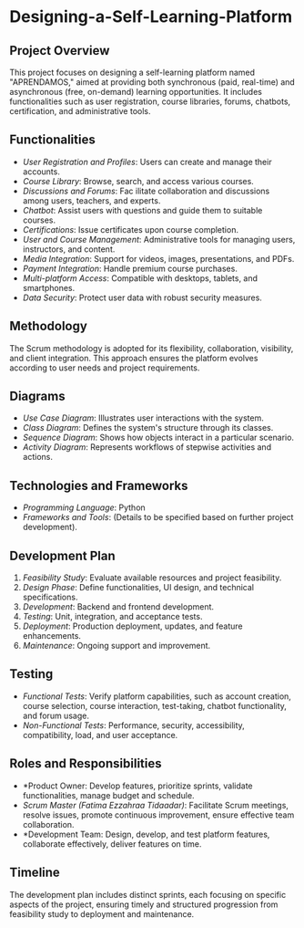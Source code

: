 # Designing-a-Self-Learning-Platform

## Project Overview
This project focuses on designing a self-learning platform named "APRENDAMOS," aimed at providing both synchronous (paid, real-time) and asynchronous (free, on-demand) learning opportunities. It includes functionalities such as user registration, course libraries, forums, chatbots, certification, and administrative tools.

## Functionalities
- *User Registration and Profiles*: Users can create and manage their accounts.
- *Course Library*: Browse, search, and access various courses.
- *Discussions and Forums*: Fac
ilitate collaboration and discussions among users, teachers, and experts.
- *Chatbot*: Assist users with questions and guide them to suitable courses.
- *Certifications*: Issue certificates upon course completion.
- *User and Course Management*: Administrative tools for managing users, instructors, and content.
- *Media Integration*: Support for videos, images, presentations, and PDFs.
- *Payment Integration*: Handle premium course purchases.
- *Multi-platform Access*: Compatible with desktops, tablets, and smartphones.
- *Data Security*: Protect user data with robust security measures.

## Methodology
The Scrum methodology is adopted for its flexibility, collaboration, visibility, and client integration. This approach ensures the platform evolves according to user needs and project requirements.
## Diagrams
- *Use Case Diagram*: Illustrates user interactions with the system.
- *Class Diagram*: Defines the system's structure through its classes.
- *Sequence Diagram*: Shows how objects interact in a particular scenario.
- *Activity Diagram*: Represents workflows of stepwise activities and actions.

## Technologies and Frameworks
- *Programming Language*: Python
- *Frameworks and Tools*: (Details to be specified based on further project development).

## Development Plan
1. *Feasibility Study*: Evaluate available resources and project feasibility.
2. *Design Phase*: Define functionalities, UI design, and technical specifications.
3. *Development*: Backend and frontend development.
4. *Testing*: Unit, integration, and acceptance tests.
5. *Deployment*: Production deployment, updates, and feature enhancements.
6. *Maintenance*: Ongoing support and improvement.

## Testing
- *Functional Tests*: Verify platform capabilities, such as account creation, course selection, course interaction, test-taking, chatbot functionality, and forum usage.
- *Non-Functional Tests*: Performance, security, accessibility, compatibility, load, and user acceptance.

## Roles and Responsibilities
- *Product Owner: Develop features, prioritize sprints, validate functionalities, manage budget and schedule.
- *Scrum Master (Fatima Ezzahraa Tidaadar)*: Facilitate Scrum meetings, resolve issues, promote continuous improvement, ensure effective team collaboration.
- *Development Team: Design, develop, and test platform features, collaborate effectively, deliver features on time.
## Timeline
The development plan includes distinct sprints, each focusing on specific aspects of the project, ensuring timely and structured progression from feasibility study to deployment and maintenance.
